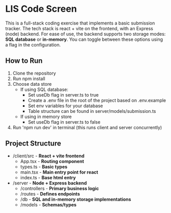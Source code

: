 # LIS Code Screen

This is a full-stack coding exercise that implements a basic submission tracker. The tech stack is react + vite on the frontend, with an Express (node) backend. For ease of use, the backend supports two storage modes: **SQL database** or **in-memory**. You can toggle between these options using a flag in the configuration.

## How to Run

1. Clone the repository
2. Run npm install
3. Choose data store
      - If using SQL database:
        - Set useDb flag in server.ts to true
        - Create a .env file in the root of the project based on .env.example
        - Set env variables for your database
        - Table structure can be found in server/models/submission.ts
      - If using in memory store
        - Set useDb flag in server.ts to false
4. Run 'npm run dev' in terminal (this runs client and server concurrently)

## Project Structure
- /client/src - **React + vite frontend**
  - App.tsx  - **Routing component**
  - types.ts - **Basic types**
  - main.tsx - **Main entry point for react**
  - index.ts - **Base html entry**
- /server - **Node + Express backend**
  - /controllers - **Primary business logic**
  - /routes - **Defines endpoints**
  - /db - **SQL and in-memory storage implementations**
  - /models - **Schemas/types**